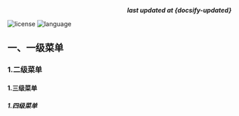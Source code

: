 <p align="right"><b><em>last updated at {docsify-updated}</em></b></p>

![license](https://img.shields.io/badge/license-Apache--2.0-blue.svg)
![language](https://img.shields.io/badge/language-java-blue.svg)

## 一、一级菜单

### 1.二级菜单

#### 1.三级菜单

##### 1.四级菜单